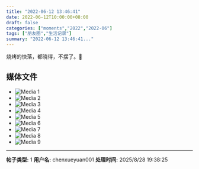 ```yaml
---
title: "2022-06-12 13:46:41"
date: 2022-06-12T10:00:00+08:00
draft: false
categories: ["moments","2022","2022-06"]
tags: ["朋友圈","生活记录"]
summary: "2022-06-12 13:46:41..."
---
```


烧烤的快落，都晓得，不摆了。🤤

## 媒体文件

- ![Media 1](/Moments/photos/2022-06-12/202206121346410.jpg)
- ![Media 2](/Moments/photos/2022-06-12/202206121346411.jpg)
- ![Media 3](/Moments/photos/2022-06-12/202206121346412.jpg)
- ![Media 4](/Moments/photos/2022-06-12/202206121346413.jpg)
- ![Media 5](/Moments/photos/2022-06-12/202206121346414.jpg)
- ![Media 6](/Moments/photos/2022-06-12/202206121346415.jpg)
- ![Media 7](/Moments/photos/2022-06-12/202206121346416.jpg)
- ![Media 8](/Moments/photos/2022-06-12/202206121346417.jpg)
- ![Media 9](/Moments/photos/2022-06-12/202206121346418.jpg)

---

**帖子类型:** 1
**用户名:** chenxueyuan001
**处理时间:** 2025/8/28 19:38:25